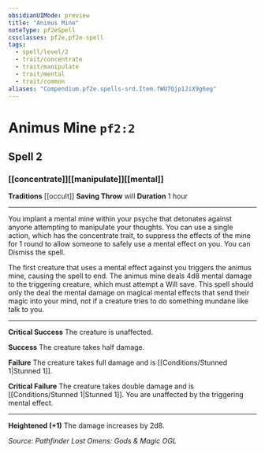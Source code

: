 ```yaml
---
obsidianUIMode: preview
title: "Animus Mine"
noteType: pf2eSpell
cssclasses: pf2e,pf2e-spell
tags:
  - spell/level/2
  - trait/concentrate
  - trait/manipulate
  - trait/mental
  - trait/common
aliases: "Compendium.pf2e.spells-srd.Item.fWU7Qjp1JiX9g6eg" 
---
```

# Animus Mine  `pf2:2`  
## Spell 2
### [[concentrate]][[manipulate]][[mental]]
**Traditions** [[occult]]
**Saving Throw**  will
**Duration** 1 hour
* * * 
You implant a mental mine within your psyche that detonates against anyone attempting to manipulate your thoughts. You can use a single action, which has the concentrate trait, to suppress the effects of the mine for 1 round to allow someone to safely use a mental effect on you. You can Dismiss the spell.

The first creature that uses a mental effect against you triggers the animus mine, causing the spell to end. The animus mine deals 4d8 mental damage to the triggering creature, which must attempt a Will save. This spell should only the deal the mental damage on magical mental effects that send their magic into your mind, not if a creature tries to do something mundane like talk to you.

* * *

**Critical Success** The creature is unaffected.

**Success** The creature takes half damage.

**Failure** The creature takes full damage and is [[Conditions/Stunned 1|Stunned 1]].

**Critical Failure** The creature takes double damage and is [[Conditions/Stunned 1|Stunned 1]]. You are unaffected by the triggering mental effect.

* * *

**Heightened (+1)** The damage increases by 2d8.

*Source: Pathfinder Lost Omens: Gods & Magic*
*OGL*